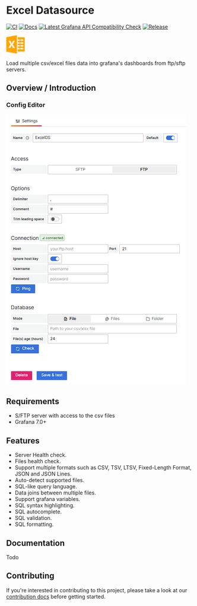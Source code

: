 <!-- This README file is going to be the one displayed on the Grafana.com website for your plugin. Uncomment and replace the content here before publishing.

Remove any remaining comments before publishing as these may be displayed on Grafana.com -->
# Excel Datasource

[![CI](https://github.com/Bujupah/bujupah-excel-datasource/actions/workflows/ci.yml/badge.svg)](https://github.com/Bujupah/bujupah-excel-datasource/actions/workflows/ci.yml)
[![Docs](https://github.com/Bujupah/bujupah-excel-datasource/actions/workflows/jekyll-gh-pages.yml/badge.svg)](https://github.com/Bujupah/bujupah-excel-datasource/actions/workflows/jekyll-gh-pages.yml)
[![Latest Grafana API Compatibility Check](https://github.com/Bujupah/bujupah-excel-datasource/actions/workflows/is-compatible.yml/badge.svg)](https://github.com/Bujupah/bujupah-excel-datasource/actions/workflows/is-compatible.yml)
[![Release](https://github.com/Bujupah/bujupah-excel-datasource/actions/workflows/release.yml/badge.svg)](https://github.com/Bujupah/bujupah-excel-datasource/actions/workflows/release.yml)

<img src="img/logo.png" width=50 alt="Excel Datasource Logo"/>

Load multiple csv/excel files data into grafana's dashboards from ftp/sftp servers.

## Overview / Introduction

### Config Editor

![Config Editor](img/config_editor.png)

## Requirements

- S/FTP server with access to the csv files
- Grafana 7.0+

## Features

- Server Health check.
- Files health check.
- Support multiple formats such as CSV, TSV, LTSV, Fixed-Length Format, JSON and JSON Lines.
- Auto-detect supported files.
- SQL-like query language.
- Data joins between multiple files.
- Support grafana variables.
- SQL syntax highlighting.
- SQL autocomplete.
- SQL validation.
- SQL formatting.

## Documentation

Todo

## Contributing

If you're interested in contributing to this project, please take a look at our [contribution docs](https://github.com/bujupah/bujupah-excel-datasource/blob/master/CONTRIBUTING.md) before getting started.
